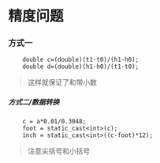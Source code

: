 # 精度问题
### 方式一
```
    double c=(double)(t1-t0)/(h1-h0);
    double d=(double)(h1-h0)/(t1-t0);
```
> 这样就保证了和带小数
##### 方式二/数据转换
```
    c = a*0.01/0.3048;
    foot = static_cast<int>(c);
    inch = static_cast<int>((c-foot)*12);
```
> 注意尖括号和小括号
